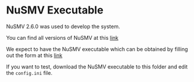 # NuSMV Executable

NuSMV 2.6.0 was used to develop the system.

You can find all versions of NuSMV at this [link](http://nusmv.fbk.eu/NuSMV/download/getting-v2.html)

We expect to have the NuSMV executable which can be obtained by filling out the form at this [link](http://nusmv.fbk.eu/NuSMV/download/getting_bin-v2.html)

If you want to test, download the NuSMV executable to this folder and edit the `config.ini` file.